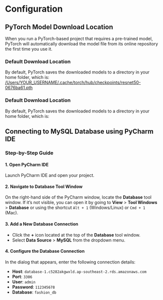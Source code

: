 # Configuration


## PyTorch Model Download Location

When you run a PyTorch-based project that requires a pre-trained model, PyTorch will automatically download the model file from its online repository the first time you use it. 


### Default Download Location

By default, PyTorch saves the downloaded models to a directory in your home folder, which is: 
[/Users/YOUR_USERNAME/.cache/torch/hub/checkpoints/resnet50-0676ba61.pth](/Users/YOUR_USERNAME/.cache/torch/hub/checkpoints/resnet50-0676ba61.pth)

### Default Download Location

By default, PyTorch saves the downloaded models to a directory in your home folder, which is:

## Connecting to MySQL Database using PyCharm IDE

### Step-by-Step Guide

#### 1. **Open PyCharm IDE**
   Launch PyCharm IDE and open your project.

#### 2. **Navigate to Database Tool Window**
   On the right-hand side of the PyCharm window, locate the **Database** tool window. If it’s not visible, you can open it by going to **View** > **Tool Windows** > **Database** or using the shortcut `Alt + 1` (Windows/Linux) or `Cmd + 1` (Mac).

#### 3. **Add a New Database Connection**
   - Click the **+** icon located at the top of the **Database** tool window.
   - Select **Data Source** > **MySQL** from the dropdown menu.

#### 4. **Configure the Database Connection**
   In the dialog that appears, enter the following connection details:

   - **Host**: `database-1.c5282akgwxld.ap-southeast-2.rds.amazonaws.com`
   - **Port**: `3306`
   - **User**: `admin`
   - **Password**: `112345678` 
   - **Database**: `fashion_db`